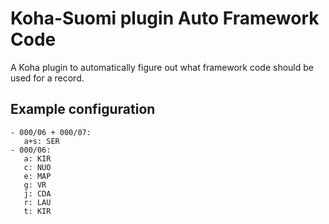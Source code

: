 # Koha-Suomi plugin Auto Framework Code

A Koha plugin to automatically figure out what framework code should be used
for a record.

## Example configuration

```
- 000/06 + 000/07:
   a+s: SER
- 000/06:
   a: KIR
   c: NUO
   e: MAP
   g: VR
   j: CDA
   r: LAU
   t: KIR
```
